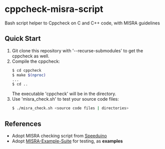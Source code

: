 # cppcheck-misra-script

Bash script helper to Cppcheck on C and C++ code, with MISRA guidelines


## Quick Start

1. Git clone this repository with '--recurse-submodules' to get the cppcheck as well.
2. Compile the cppcheck:
    ```bash
    $ cd cppcheck
    $ make $(nproc)
    ...
    $ cd ..
    ```
    The executable 'cppcheck' will be in the directory.
3. Use 'misra_check.sh' to test your source code files:
    ```bash
    $ ./misra_check.sh <source code files | directories>
    ```


## References

* Adopt MISRA checking script from [Speeduino](https://github.com/speeduino/speeduino)
* Adopt [MISRA-Example-Suite](https://github.com/jubnzv/MISRA-Example-Suite) for testing, as __examples__
